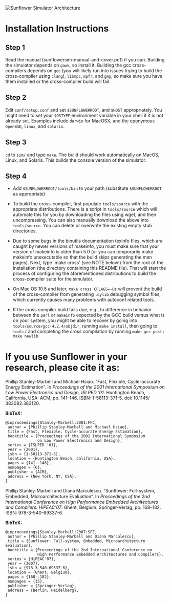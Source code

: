 ![Sunflower Simulator Architecture](http://sflr.org/images/arch.png)

Installation Instructions
=========================

Step 1
------
Read the manual (sunflowersim-manual-and-cover.pdf) if you can. Building the simulator depends on `gawk`, so install it. Building the gcc cross-compilers depends on `gcc` (you will likely run into issues trying to build the cross-compiler using `clang`), `libmpc`, `mpfr`, and `gmp`, so make sure you have them installed or the cross-compiler build will fail.

Step 2
------
Edit `conf/setup.conf` and set `$SUNFLOWERROOT`, and `$HOST` appropriately.  You might need to set your `$OSTYPE` environment variable in your shell if it is not already set.  Examples include `darwin` for MacOSX, and the eponymous `OpenBSD`, `linux`, and `solaris`.

Step 3
------
`cd` to `sim/` and type `make`. The build should work automatically on MacOS, Linux, and Solaris.  This builds the console version of the simulator.

Step 4
------
+ Add `$SUNFLOWERROOT/tools/bin` to your path (substitute `$SUNFLOWERROOT` as appropriate)

+ To build the cross-compiler, first populate `tools/source` with the appropriate distributions. There is a script in `tools/source` which will automate this for you by downloading the files using wget, and then uncompressing. You can also manually download the above into `tools/source`. You can delete or overwrite the existing empty stub directories.

+ Due to some bugs in the binutils documentation texinfo files, which are caught by newer versions of makeinfo, you must make sure that your version of makeinfo is older than 5.0 (or you can temporarily make makeinfo unexecutable so that the build skips generating the man pages). Next, type 'make cross' (see NOTE below!) from the root of the installation (the directory containing this README file). That will start the process of configuring the aforementioned distributions to build the cross-compiler suite for the simulator.

+ On Mac OS 10.5 and later, `make cross CFLAGS=-Os` will prevent the build of the cross-compiler from generating `.dylib` debugging symbol files, which currently causes many problems with autoconf related tools.

+ If the cross compiler build fails due, e.g., to difference in behavior between the `perl` or `makeinfo` expected by the GCC build versus what is on your system, you might be able to recover by going into `tools/source/gcc-4.2.4/objdir`, running `make install`, then going to `tools/` and completing the cross compilation by running `make gcc-post; make newlib`

# If you use Sunflower in your research, please cite it as:
Phillip Stanley-Marbell and Michael Hsiao. “Fast, Flexible, Cycle-accurate Energy Estimation”. In *Proceedings of the 2001 International Symposium on Low Power Electronics and Design, ISLPED ’01*. Huntington Beach, California, USA: ACM, pp. 141–146. ISBN: 1-58113-371-5. doi: 10.1145/ 383082.383120.

**BibTeX:**
````
@inproceedings{Stanley-Marbell:2001:FFC,
 author = {Phillip Stanley-Marbell and Michael Hsiao},
 title = {Fast, Flexible, Cycle-accurate Energy Estimation},
 booktitle = {Proceedings of the 2001 International Symposium 
              on Low Power Electronics and Design},
 series = {ISLPED '01},
 year = {2001},
 isbn = {1-58113-371-5},
 location = {Huntington Beach, California, USA},
 pages = {141--146},
 numpages = {6},
 publisher = {ACM},
 address = {New York, NY, USA},
}
````

Phillip Stanley-Marbell and Diana Marculescu. “Sunﬂower: Full-system, Embedded, Microarchitecture Evaluation”. In *Proceedings of the 2nd International Conference on High Performance Embedded Architectures and Compilers. HiPEAC’07*. Ghent, Belgium: Springer-Verlag, pp. 168–182. ISBN: 978-3-540-69337-6.

**BibTeX:**
````
@inproceedings{Stanley-Marbell:2007:SFE,
 author = {Phillip Stanley-Marbell and Diana Marculescu},
 title = {Sunflower: Full-system, Embedded, Microarchitecture Evaluation},
 booktitle = {Proceedings of the 2nd International Conference on 
              High Performance Embedded Architectures and Compilers},
 series = {HiPEAC'07},
 year = {2007},
 isbn = {978-3-540-69337-6},
 location = {Ghent, Belgium},
 pages = {168--182},
 numpages = {15},
 publisher = {Springer-Verlag},
 address = {Berlin, Heidelberg},
}
````
